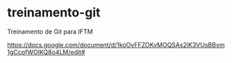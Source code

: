 # treinamento-git
Treinamento de Git para IFTM

https://docs.google.com/document/d/1koOvFFZOKvMOQSAs2iK3VUsBBvm1gCcpfWOlKQ8o4LM/edit#
